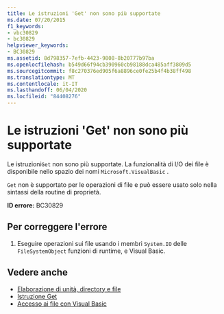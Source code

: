 ```yaml
---
title: Le istruzioni 'Get' non sono più supportate
ms.date: 07/20/2015
f1_keywords:
- vbc30829
- bc30829
helpviewer_keywords:
- BC30829
ms.assetid: 8d798357-7efb-4423-9808-8b20777b97ba
ms.openlocfilehash: b549d66f94cb390960cb98188dca485aff3809d5
ms.sourcegitcommit: f8c270376ed905f6a8896ce0fe25b4f4b38ff498
ms.translationtype: MT
ms.contentlocale: it-IT
ms.lasthandoff: 06/04/2020
ms.locfileid: "84408276"
---
```

# <a name="get-statements-are-no-longer-supported"></a>Le istruzioni 'Get' non sono più supportate
Le istruzioni`Get` non sono più supportate. La funzionalità di I/O dei file è disponibile nello spazio dei nomi `Microsoft.VisualBasic` .  
  
 `Get` non è supportato per le operazioni di file e può essere usato solo nella sintassi della routine di proprietà.  
  
 **ID errore:** BC30829  
  
## <a name="to-correct-this-error"></a>Per correggere l'errore  
  
1. Eseguire operazioni sui file usando i membri `System.IO` delle `FileSystemObject` funzioni di runtime, e Visual Basic.  
  
## <a name="see-also"></a>Vedere anche

- [Elaborazione di unità, directory e file](../developing-apps/programming/drives-directories-files/index.md)
- [Istruzione Get](../language-reference/statements/get-statement.md)
- [Accesso ai file con Visual Basic](../developing-apps/programming/drives-directories-files/file-access.md)
